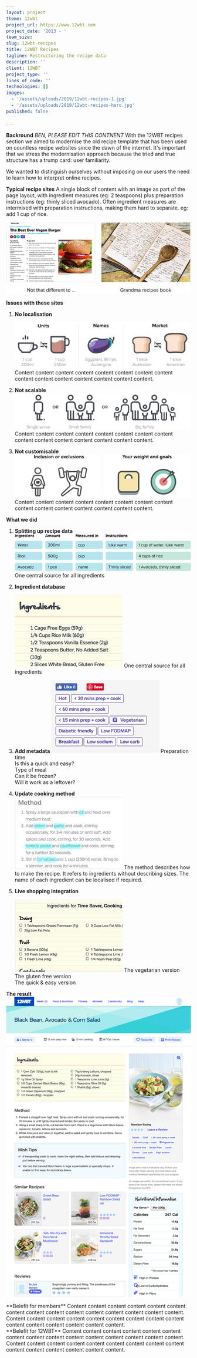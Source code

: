 ```yaml
---
layout: project
theme: 12wbt
project_url: https://www.12wbt.com
project_date: '2013 - '
team_size:
slug: 12wbt-recipes
title: 12WBT Recipes
tagline: Restructuring the recipe data
description: ''
client: 12WBT
project_type: ''
lines_of_code: ''
technologies: []
images:
  - '/assets/uploads/2019/12wbt-recipes-1.jpg'
  - '/assets/uploads/2019/12wbt-recipes-hero.jpg'
published: false

---
```


**Backround**
_BEN, PLEASE EDIT THIS CONTNENT_
With the 12WBT recipes section we aimed to modernise the old recipe template that has been used on countless recipe websites since the dawn of the internet. It's important that we stress the modernisation approach because the tried and true structure has a trump card: user familiarity.

We wanted to distinguish ourselves without imposing on our users the need to learn how to interpret online recipes.

**Typical recipe sites**
A single block of content with an image as part of the page layout, with ingredient measures (eg: 2 teaspoons) plus preparation instructions (eg: thinly sliced avocado). Often ingredient measures are intermixed with preparation instructions, making them hard to separate. eg: add 1 cup of rice.

![](/assets/uploads/2019/12wbt-recipes-img-1.jpg)

**Issues with these sites**

1. **No localisation**

   ![](/assets/uploads/2019/12wbt-recipes-img-2.jpg)
   Content content content content content content content content content content content content content content content.

2. **Not scalable**  
   ![](/assets/uploads/2019/12wbt-recipes-img-3.jpg)
   Content content content content content content content content content content content content content content content.
3. **Not customisable**
   ![](/assets/uploads/2019/12wbt-recipes-img-4.jpg)
   Content content content content content content content content content content content content content content content.

**What we did**

1. **Splitting up recipe data**  
   ![](/assets/uploads/2019/database.png)
   One central source for all ingredients
   <div class="row">
   <div class="col-8">
2. **Ingredient database**

   ![](/assets/uploads/2019/12wbt-recipes-img-5.jpg)
   One central source for all ingredients

   </div>
   <div class="col-8">

3. **Add metadata**
   ![](/assets/uploads/2019/12wbt-recipes-img-6.jpg)
   Preparation time  
   Is this a quick and easy?  
   Type of meal  
   Can it be frozen?  
   Will it work as a leftover?
   </div>
   <div class="col-8">
4. **Update cooking method**  
   ![](/assets/uploads/2019/12wbt-recipes-img-7.jpg)
   The method describes how to make the recipe. It refers to ingredients without describing sizes. The name of each ingredient can be localised if required.
   </div>
   <div class="col-8">
5. **Live shopping integration**

   ![](/assets/uploads/2019/12wbt-recipes-img-8.jpg)
   The vegetarian version  
   The gluten free version  
   The quick & easy version

   </div>
   </div>

**The result**  
![](/assets/uploads/2019/12wbt-recipes-hero.jpg)

<div class="row">
<div class="col-8">
**Belefit for members**
Content content content content content content content content content content content content content content content.
Content content content content content content content content content content content content content content content.
</div>
<div class="col-8">
**Belefit for 12WBT**
Content content content content content content content content content content content content content content content.
Content content content content content content content content content content content content content content content.
</div>
</div>
